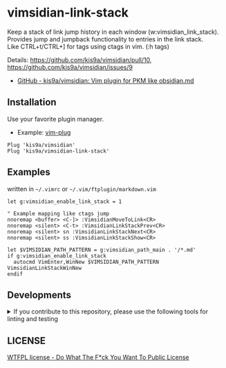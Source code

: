 # vimsidian-link-stack

Keep a stack of link jump history in each window (w:vimsidian_link_stack).  
Provides jump and jumpback functionality to entries in the link stack.  
Like CTRL+t/CTRL+] for tags using ctags in vim. (:h tags)  

Details: <https://github.com/kis9a/vimsidian/pull/10>, <https://github.com/kis9a/vimsidian/issues/9>

* [GitHub - kis9a/vimsidian: Vim plugin for PKM like obsidian.md](https://github.com/kis9a/vimsidian)

## Installation

Use your favorite plugin manager.

- Example: [vim-plug](https://github.com/junegunn/vim-plug)

```vim
Plug 'kis9a/vimsidian'
Plug 'kis9a/vimsidian-link-stack'
```

## Examples

written in `~/.vimrc` or `~/.vim/ftplugin/markdown.vim`

```vim
let g:vimsidian_enable_link_stack = 1

" Example mapping like ctags jump
nnoremap <buffer> <C-]> :VimsidianMoveToLink<CR>
nnoremap <silent> <C-t> :VimsidianLinkStackPrev<CR>
nnoremap <silent> sn :VimsidianLinkStackNext<CR>
nnoremap <silent> ss :VimsidianLinkStackShow<CR>

let $VIMSIDIAN_PATH_PATTERN = g:vimsidian_path_main . '/*.md'
if g:vimsidian_enable_link_stack
  autocmd VimEnter,WinNew $VIMSIDIAN_PATH_PATTERN VimsidianLinkStackWinNew
endif
```

## Developments

<details close>
<summary>If you contribute to this repository, please use the following tools for linting and testing</summary>
<br/>

### Linting

Use [vim-parser](https://github.com/ynkdir/vim-vimlparser), [vim-vimlint](https://github.com/syngan/vim-vimlint)

```
make init
make lint
```

When using [vint](https://github.com/Vimjas/vint)

```
make vint-int
make lint-vint
```

### Testing

Use [vim-themis](https://github.com/thinca/vim-themis/issues)

```
make init
make test
```

</details>


## LICENSE

[WTFPL license - Do What The F\*ck You Want To Public License](./LICENSE.md)
